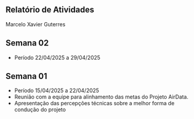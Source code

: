 ## Relatório de Atividades

Marcelo Xavier Guterres

## Semana 02

- Período 22/04/2025 a 29/04/2025


##  Semana 01

- Período 15/04/2025 a 22/04/2025
- Reunião com a equipe para alinhamento das metas do Projeto AirData.
- Apresentação das percepções técnicas sobre a melhor forma de condução do projeto 



